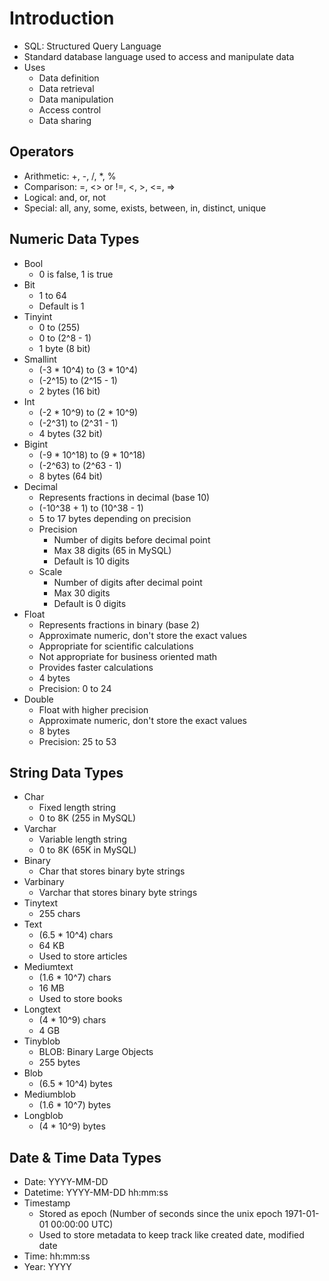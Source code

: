 # Introduction
- SQL: Structured Query Language
- Standard database language used to access and manipulate data
- Uses
  - Data definition
  - Data retrieval
  - Data manipulation
  - Access control
  - Data sharing

## Operators
- Arithmetic: +, -, /, *, %
- Comparison: =, <> or !=, <, >, <=, =>
- Logical: and, or, not
- Special: all, any, some, exists, between, in, distinct, unique

## Numeric Data Types
- Bool
  - 0 is false, 1 is true
- Bit
  - 1 to 64
  - Default is 1
- Tinyint
  - 0 to (255)
  - 0 to (2^8 - 1)
  - 1 byte (8 bit)
- Smallint
  - (-3 * 10^4) to (3 * 10^4)
  - (-2^15) to (2^15 - 1)
  - 2 bytes (16 bit)
- Int
  - (-2 * 10^9) to (2 * 10^9)
  - (-2^31) to (2^31 - 1)
  - 4 bytes (32 bit)
- Bigint
  - (-9 * 10^18) to (9 * 10^18)
  - (-2^63) to (2^63 - 1)
  - 8 bytes (64 bit)
- Decimal
  - Represents fractions in decimal (base 10)
  - (-10^38 + 1) to (10^38 - 1)
  - 5 to 17 bytes depending on precision
  - Precision
    - Number of digits before decimal point
    - Max 38 digits (65 in MySQL)
    - Default is 10 digits
  - Scale
    - Number of digits after decimal point
    - Max 30 digits
    - Default is 0 digits
- Float
  - Represents fractions in binary (base 2)
  - Approximate numeric, don't store the exact values
  - Appropriate for scientific calculations
  - Not appropriate for business oriented math
  - Provides faster calculations
  - 4 bytes
  - Precision: 0 to 24
- Double
  - Float with higher precision
  - Approximate numeric, don't store the exact values
  - 8 bytes
  - Precision: 25 to 53

## String Data Types
- Char
  - Fixed length string
  - 0 to 8K (255 in MySQL)
- Varchar
  - Variable length string
  - 0 to 8K (65K in MySQL)
- Binary
  - Char that stores binary byte strings
- Varbinary
  - Varchar that stores binary byte strings
- Tinytext
  - 255 chars
- Text
  - (6.5 * 10^4) chars
  - 64 KB
  - Used to store articles
- Mediumtext
  - (1.6 * 10^7) chars
  - 16 MB
  - Used to store books
- Longtext
  - (4 * 10^9) chars
  - 4 GB
- Tinyblob
  - BLOB: Binary Large Objects
  - 255 bytes
- Blob
  - (6.5 * 10^4) bytes
- Mediumblob
  - (1.6 * 10^7) bytes
- Longblob
  - (4 * 10^9) bytes

## Date & Time Data Types
- Date: YYYY-MM-DD
- Datetime: YYYY-MM-DD hh:mm:ss
- Timestamp
  - Stored as epoch (Number of seconds since the unix epoch 1971-01-01 00:00:00 UTC)
  - Used to store metadata to keep track like created date, modified date
- Time: hh:mm:ss
- Year: YYYY
